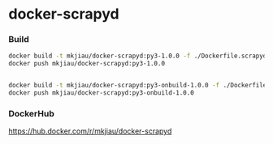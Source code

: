 # docker-scrapyd

### Build
```sh
docker build -t mkjiau/docker-scrapyd:py3-1.0.0 -f ./Dockerfile.scrapyd .
docker push mkjiau/docker-scrapyd:py3-1.0.0


docker build -t mkjiau/docker-scrapyd:py3-onbuild-1.0.0 -f ./Dockerfile.scrapyd-onbuild .
docker push mkjiau/docker-scrapyd:py3-onbuild-1.0.0
```

### DockerHub
https://hub.docker.com/r/mkjiau/docker-scrapyd
